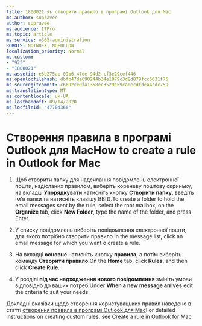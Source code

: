 ```yaml
---
title: 1800021 як створити правило в програмі Outlook для Mac
ms.author: supravee
author: supravee
ms.audience: ITPro
ms.topic: article
ms.service: o365-administration
ROBOTS: NOINDEX, NOFOLLOW
localization_priority: Normal
ms.custom:
- "923"
- "1800021"
ms.assetid: e3b275ac-09b6-47de-94d2-cf3e29cef446
ms.openlocfilehash: dbfb47da690244b34e1879c3d8d879fcc5631f75
ms.sourcegitcommit: c6692ce0fa1358ec3529e59ca0ecdfdea4cdc759
ms.translationtype: MT
ms.contentlocale: uk-UA
ms.lasthandoff: 09/14/2020
ms.locfileid: "47704366"
---
```

# <a name="how-to-create-a-rule-in-outlook-for-mac"></a><span data-ttu-id="03156-102">Створення правила в програмі Outlook для Mac</span><span class="sxs-lookup"><span data-stu-id="03156-102">How to create a rule in Outlook for Mac</span></span>

1. <span data-ttu-id="03156-103">Щоб створити папку для надсилання повідомлень електронної пошти, надісланих правилом, виберіть кореневу поштову скриньку, на вкладці **Упорядкувати** натисніть кнопку **Створити папку**, введіть ім'я папки та натисніть клавішу ВВІД.</span><span class="sxs-lookup"><span data-stu-id="03156-103">To create a folder to hold the email messages sent by the rule, select the root mailbox, on the **Organize** tab, click **New Folder**, type the name of the folder, and press Enter.</span></span>

2. <span data-ttu-id="03156-104">У списку повідомлень виберіть повідомлення електронної пошти, для якого потрібно створити правило.</span><span class="sxs-lookup"><span data-stu-id="03156-104">In the message list, click an email message for which you want o create a rule.</span></span>

3. <span data-ttu-id="03156-105">На вкладці **основне** натисніть кнопку **правила**, а потім виберіть команду **Створити правило**.</span><span class="sxs-lookup"><span data-stu-id="03156-105">On the **Home** tab, click **Rules**, and then click **Create Rule**.</span></span>

4. <span data-ttu-id="03156-106">У розділі **під час надходження нового повідомлення** змініть умови відповідно до ваших потреб.</span><span class="sxs-lookup"><span data-stu-id="03156-106">Under **When a new message arrives** edit the criteria to suit your needs.</span></span> 

<span data-ttu-id="03156-107">Докладні вказівки щодо створення користувацьких правил наведено в статті [створення правила в програмі Outlook для Mac](https://aka.ms/AA1uy0v)</span><span class="sxs-lookup"><span data-stu-id="03156-107">For detailed instructions on creating custom rules, see [Create a rule in Outlook for Mac](https://aka.ms/AA1uy0v)</span></span>
  